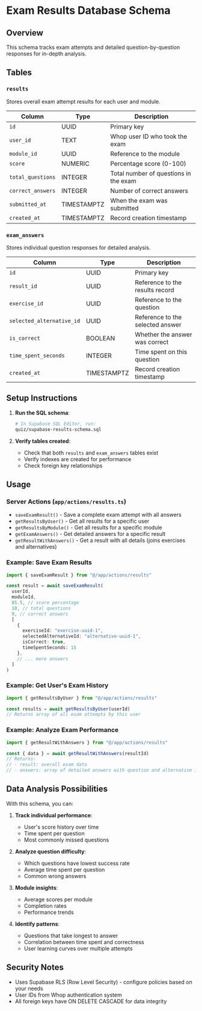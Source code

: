 # Exam Results Database Schema

## Overview
This schema tracks exam attempts and detailed question-by-question responses for in-depth analysis.

## Tables

### `results`
Stores overall exam attempt results for each user and module.

| Column | Type | Description |
|--------|------|-------------|
| `id` | UUID | Primary key |
| `user_id` | TEXT | Whop user ID who took the exam |
| `module_id` | UUID | Reference to the module |
| `score` | NUMERIC | Percentage score (0-100) |
| `total_questions` | INTEGER | Total number of questions in the exam |
| `correct_answers` | INTEGER | Number of correct answers |
| `submitted_at` | TIMESTAMPTZ | When the exam was submitted |
| `created_at` | TIMESTAMPTZ | Record creation timestamp |

### `exam_answers`
Stores individual question responses for detailed analysis.

| Column | Type | Description |
|--------|------|-------------|
| `id` | UUID | Primary key |
| `result_id` | UUID | Reference to the results record |
| `exercise_id` | UUID | Reference to the question |
| `selected_alternative_id` | UUID | Reference to the selected answer |
| `is_correct` | BOOLEAN | Whether the answer was correct |
| `time_spent_seconds` | INTEGER | Time spent on this question |
| `created_at` | TIMESTAMPTZ | Record creation timestamp |

## Setup Instructions

1. **Run the SQL schema**:
   ```bash
   # In Supabase SQL Editor, run:
   quiz/supabase-results-schema.sql
   ```

2. **Verify tables created**:
   - Check that both `results` and `exam_answers` tables exist
   - Verify indexes are created for performance
   - Check foreign key relationships

## Usage

### Server Actions (`app/actions/results.ts`)

- `saveExamResult()` - Save a complete exam attempt with all answers
- `getResultsByUser()` - Get all results for a specific user
- `getResultsByModule()` - Get all results for a specific module
- `getExamAnswers()` - Get detailed answers for a specific result
- `getResultWithAnswers()` - Get a result with all details (joins exercises and alternatives)

### Example: Save Exam Results

```typescript
import { saveExamResult } from "@/app/actions/results"

const result = await saveExamResult(
  userId,
  moduleId,
  85.5, // score percentage
  10, // total questions
  9, // correct answers
  [
    {
      exerciseId: "exercise-uuid-1",
      selectedAlternativeId: "alternative-uuid-1",
      isCorrect: true,
      timeSpentSeconds: 15
    },
    // ... more answers
  ]
)
```

### Example: Get User's Exam History

```typescript
import { getResultsByUser } from "@/app/actions/results"

const results = await getResultsByUser(userId)
// Returns array of all exam attempts by this user
```

### Example: Analyze Exam Performance

```typescript
import { getResultWithAnswers } from "@/app/actions/results"

const { data } = await getResultWithAnswers(resultId)
// Returns:
// - result: overall exam data
// - answers: array of detailed answers with question and alternative info
```

## Data Analysis Possibilities

With this schema, you can:

1. **Track individual performance**:
   - User's score history over time
   - Time spent per question
   - Most commonly missed questions

2. **Analyze question difficulty**:
   - Which questions have lowest success rate
   - Average time spent per question
   - Common wrong answers

3. **Module insights**:
   - Average scores per module
   - Completion rates
   - Performance trends

4. **Identify patterns**:
   - Questions that take longest to answer
   - Correlation between time spent and correctness
   - User learning curves over multiple attempts

## Security Notes

- Uses Supabase RLS (Row Level Security) - configure policies based on your needs
- User IDs from Whop authentication system
- All foreign keys have ON DELETE CASCADE for data integrity

